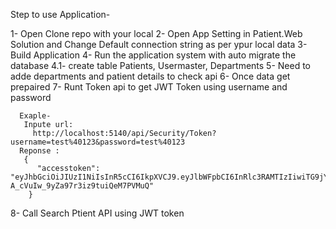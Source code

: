 Step to use Application-

1- Open Clone repo with your local
2- Open App Setting in Patient.Web Solution and Change Default connection string as per ypur local data
3- Build Application
4- Run the application system with auto migrate the database 
      4.1- create table Patients, Usermaster, Departments
5- Need to adde departments and patient details to check api
6- Once data get prepaired 
7- Runt Token api to get JWT Token using username and password
       
      Exaple-
       Inpute url: 
         http://localhost:5140/api/Security/Token?username=test%40123&password=test%40123
      Reponse :
       {
          "accesstoken": "eyJhbGciOiJIUzI1NiIsInR5cCI6IkpXVCJ9.eyJlbWFpbCI6InRlc3RAMTIzIiwiTG9jYXRpb24iOiIiLCJJc0FkbWluIjoidHJ1ZSIsImp0aSI6Ijk2YmMwYjg1LWI4MjMtNGM4MC05OTQwLTlmMDM2YjcxODAyMiIsImV4cCI6MTcwODM1MDcyNSwiaXNzIjoiVmFsaWRJc3N1ZXIiLCJhdWQiOiJWYWxpZEF1ZGllbmNlIn0.AZVPXmZgE91-A_cVuIw_9yZa97r3iz9tuiQeM7PVMuQ"
        }  
8- Call Search Ptient API using JWT token 
   
      
